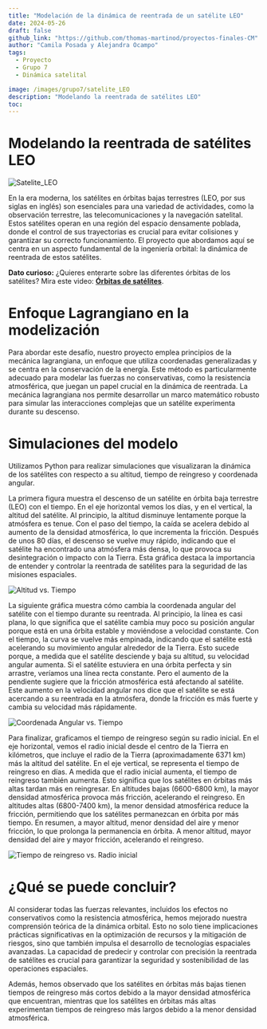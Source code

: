 ```yaml
---
title: "Modelación de la dinámica de reentrada de un satélite LEO"
date: 2024-05-26
draft: false
github_link: "https://github.com/thomas-martinod/proyectos-finales-CM"
author: "Camila Posada y Alejandra Ocampo"
tags:
  - Proyecto
  - Grupo 7
  - Dinámica satelital

image: /images/grupo7/satelite_LEO
description: "Modelando la reentrada de satélites LEO"
toc:
---
```

# Modelando la reentrada de satélites LEO 

![Satelite_LEO](/images/grupo7/satelite_LEO.jpg)

En la era moderna, los satélites en órbitas bajas terrestres (LEO, por sus siglas en inglés) son esenciales para una variedad de actividades, como la observación terrestre, las telecomunicaciones y la navegación satelital. Estos satélites operan en una región del espacio densamente poblada, donde el control de sus trayectorias es crucial para evitar colisiones y garantizar su correcto funcionamiento. El proyecto que abordamos aquí se centra en un aspecto fundamental de la ingeniería orbital: la dinámica de reentrada de estos satélites.

**Dato curioso:** ¿Quieres enterarte sobre las diferentes órbitas de los satélites? Mira este video: **[Órbitas de satélites](https://www.youtube.com/watch?v=NFc3oU_wq7I&ab_channel=GlobalInvacomGroup)**. 

# Enfoque Lagrangiano en la modelización

Para abordar este desafío, nuestro proyecto emplea principios de la mecánica lagrangiana, un enfoque que utiliza coordenadas generalizadas y se centra en la conservación de la energía. Este método es particularmente adecuado para modelar las fuerzas no conservativas, como la resistencia atmosférica, que juegan un papel crucial en la dinámica de reentrada. La mecánica lagrangiana nos permite desarrollar un marco matemático robusto para simular las interacciones complejas que un satélite experimenta durante su descenso.

# Simulaciones del modelo

Utilizamos Python para realizar simulaciones que visualizaran la dinámica de los satélites con respecto a su altitud, tiempo de reingreso y coordenada angular.

La primera figura muestra el descenso de un satélite en órbita baja terrestre (LEO) con el tiempo. En el eje horizontal vemos los días, y en el vertical, la altitud del satélite. Al principio, la altitud disminuye lentamente porque la atmósfera es tenue. Con el paso del tiempo, la caída se acelera debido al aumento de la densidad atmosférica, lo que incrementa la fricción. Después de unos 80 días, el descenso se vuelve muy rápido, indicando que el satélite ha encontrado una atmósfera más densa, lo que provoca su desintegración o impacto con la Tierra. Esta gráfica destaca la importancia de entender y controlar la reentrada de satélites para la seguridad de las misiones espaciales.

![Altitud vs. Tiempo](/images/grupo7/Altitud_tiempo.jpg)

La siguiente gráfica muestra cómo cambia la coordenada angular del satélite con el tiempo durante su reentrada. Al principio, la línea es casi plana, lo que significa que el satélite cambia muy poco su posición angular porque está en una órbita estable y moviéndose a velocidad constante. Con el tiempo, la curva se vuelve más empinada, indicando que el satélite está acelerando su movimiento angular alrededor de la Tierra. Esto sucede porque, a medida que el satélite desciende y baja su altitud, su velocidad angular aumenta. Si el satélite estuviera en una órbita perfecta y sin arrastre, veríamos una línea recta constante. Pero el aumento de la pendiente sugiere que la fricción atmosférica está afectando al satélite. Este aumento en la velocidad angular nos dice que el satélite se está acercando a su reentrada en la atmósfera, donde la fricción es más fuerte y cambia su velocidad más rápidamente.

![Coordenada Angular vs. Tiempo](/images/grupo7/Coord_angular.jpg)

Para finalizar, graficamos el tiempo de reingreso según su radio inicial. En el eje horizontal, vemos el radio inicial desde el centro de la Tierra en kilómetros, que incluye el radio de la Tierra (aproximadamente 6371 km) más la altitud del satélite. En el eje vertical, se representa el tiempo de reingreso en días. A medida que el radio inicial aumenta, el tiempo de reingreso también aumenta. Esto significa que los satélites en órbitas más altas tardan más en reingresar. En altitudes bajas (6600-6800 km), la mayor densidad atmosférica provoca más fricción, acelerando el reingreso. En altitudes altas (6800-7400 km), la menor densidad atmosférica reduce la fricción, permitiendo que los satélites permanezcan en órbita por más tiempo. En resumen, a mayor altitud, menor densidad del aire y menor fricción, lo que prolonga la permanencia en órbita. A menor altitud, mayor densidad del aire y mayor fricción, acelerando el reingreso.

![Tiempo de reingreso vs. Radio inicial](/images/grupo7/treingreso_radio.jpg)

# ¿Qué se puede concluir?

Al considerar todas las fuerzas relevantes, incluidos los efectos no conservativos como la resistencia atmosférica, hemos mejorado nuestra comprensión teórica de la dinámica orbital. Esto no solo tiene implicaciones prácticas significativas en la optimización de recursos y la mitigación de riesgos, sino que también impulsa el desarrollo de tecnologías espaciales avanzadas. La capacidad de predecir y controlar con precisión la reentrada de satélites es crucial para garantizar la seguridad y sostenibilidad de las operaciones espaciales.

Además, hemos observado que los satélites en órbitas más bajas tienen tiempos de reingreso más cortos debido a la mayor densidad atmosférica que encuentran, mientras que los satélites en órbitas más altas experimentan tiempos de reingreso más largos debido a la menor densidad atmosférica.


